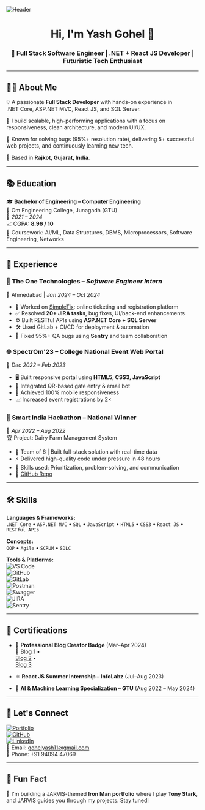 ![Header](https://mir-s3-cdn-cf.behance.net/project_modules/fs/54b6c068097599.5b50bca476b9b.gif)

<h1 align="center">Hi, I'm Yash Gohel 👋</h1>
<h3 align="center">🚀 Full Stack Software Engineer | .NET + React JS Developer | Futuristic Tech Enthusiast</h3>

---

## 🧑‍💻 About Me

💡 A passionate **Full Stack Developer** with hands-on experience in  
.NET Core, ASP.NET MVC, React JS, and SQL Server.

🔧 I build scalable, high-performing applications with a focus on responsiveness, clean architecture, and modern UI/UX.

🎯 Known for solving bugs (95%+ resolution rate), delivering 5+ successful web projects, and continuously learning new tech.

📍 Based in **Rajkot, Gujarat, India**.

---

## 📚 Education

🎓 **Bachelor of Engineering – Computer Engineering**  
📍 Om Engineering College, Junagadh (GTU)  
📅 *2021 – 2024*  
📈 CGPA: **8.96 / 10**  
🔬 Coursework: AI/ML, Data Structures, DBMS, Microprocessors, Software Engineering, Networks

---

## 💼 Experience

### 🏢 The One Technologies – *Software Engineer Intern*  
📍 Ahmedabad | *Jan 2024 – Oct 2024*

- 🧾 Worked on [SimpleTix](https://www.simpletix.com/): online ticketing and registration platform
- ✅ Resolved **20+ JIRA tasks**, bug fixes, UI/back-end enhancements
- ⚙️ Built RESTful APIs using **ASP.NET Core + SQL Server**
- 🛠️ Used GitLab + CI/CD for deployment & automation
- 🐛 Fixed 95%+ QA bugs using **Sentry** and team collaboration

### 🌐 SpectrOm'23 – College National Event Web Portal  
📅 *Dec 2022 – Feb 2023*

- 🖥️ Built responsive portal using **HTML5, CSS3, JavaScript**
- 🔐 Integrated QR-based gate entry & email bot  
- 📱 Achieved 100% mobile responsiveness  
- 📈 Increased event registrations by 2×

### 🧠 Smart India Hackathon – National Winner  
📅 *Apr 2022 – Aug 2022*  
🏆 Project: Dairy Farm Management System  

- 👥 Team of 6 | Built full-stack solution with real-time data
- ⚡ Delivered high-quality code under pressure in 48 hours
- 🧩 Skills used: Prioritization, problem-solving, and communication
- 🔗 [GitHub Repo](https://github.com/engineer-yash/Smart-India-Hackathon-2022)

---

## 🛠️ Skills

**Languages & Frameworks:**  
`.NET Core` • `ASP.NET MVC` • `SQL` • `JavaScript` • `HTML5` • `CSS3` • `React JS` • `RESTful APIs`

**Concepts:**  
`OOP` • `Agile` • `SCRUM` • `SDLC`

**Tools & Platforms:**  
![VS Code](https://img.shields.io/badge/-VS%20Code-007ACC?style=flat-square&logo=visual-studio-code&logoColor=white)  
![GitHub](https://img.shields.io/badge/-GitHub-181717?style=flat-square&logo=github)  
![GitLab](https://img.shields.io/badge/-GitLab-FC6D26?style=flat-square&logo=gitlab&logoColor=white)  
![Postman](https://img.shields.io/badge/-Postman-FF6C37?style=flat-square&logo=postman&logoColor=white)  
![Swagger](https://img.shields.io/badge/-Swagger-85EA2D?style=flat-square&logo=swagger&logoColor=black)  
![JIRA](https://img.shields.io/badge/-JIRA-0052CC?style=flat-square&logo=jira&logoColor=white)  
![Sentry](https://img.shields.io/badge/-Sentry-362D59?style=flat-square&logo=sentry&logoColor=white)

---

## 📜 Certifications

- 📘 **Professional Blog Creator Badge** (Mar–Apr 2024)  
  🔗 [Blog 1](https://theonetechnologies.com/blog/post/best-practices-to-follow-for-creating-custom-web-solutions) •  
  [Blog 2](https://theonetechnologies.com/blog/post/2024-vision-the-future-of-web-development) •  
  [Blog 3](https://theonetechnologies.com/blog/post/top-5-html-css-tools-to-boost-website-design-and-development-efficiency)

- ⚛️ **React JS Summer Internship – InfoLabz** (Jul–Aug 2023)

- 🤖 **AI & Machine Learning Specialization – GTU** (Aug 2022 – May 2024)

---

## 🔗 Let's Connect

[![Portfolio](https://img.shields.io/badge/-Portfolio-0A192F?style=for-the-badge&logo=vercel&logoColor=white)](https://yashportfolio2.vercel.app/)  
[![GitHub](https://img.shields.io/badge/-GitHub-181717?style=for-the-badge&logo=github&logoColor=white)](https://github.com/engineer-yash)  
[![LinkedIn](https://img.shields.io/badge/-LinkedIn-0A66C2?style=for-the-badge&logo=linkedin&logoColor=white)](https://linkedin.com/in/yash-gohel)  
📧 Email: [gohelyash11@gmail.com](mailto:gohelyash11@gmail.com)  
📱 Phone: +91 94094 47069

---

## 🦾 Fun Fact

💬 I'm building a JARVIS-themed **Iron Man portfolio** where I play **Tony Stark**, and JARVIS guides you through my projects. Stay tuned!



